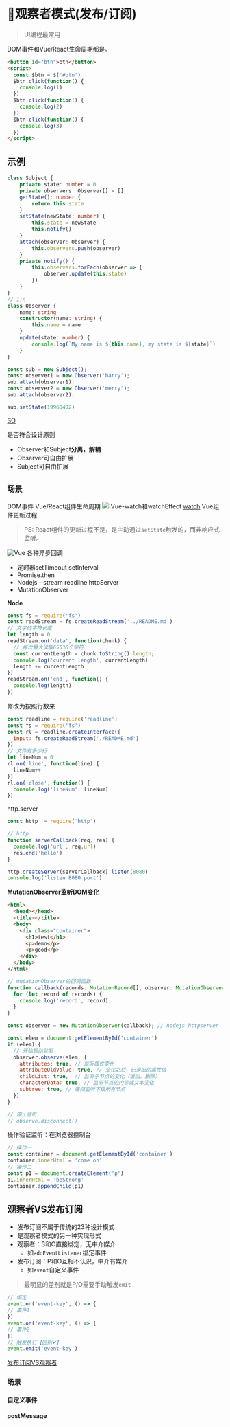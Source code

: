 # 🔭观察者模式(发布/订阅)
> UI编程最常用

DOM事件和Vue/React生命周期都是。
```html
<button id="btn">btn</button>
<script>
  const $btn = $('#btn')
  $btn.click(function() {
    console.log(1)
  })
  $btn.click(function() {
    console.log(2)
  })
  $btn.click(function() {
    console.log(3)
  })
</script>
```

## 示例
```ts
class Subject {
    private state: number = 0 
    private observers: Observer[] = []
    getState(): number {
        return this.state
    }
    setState(newState: number) {
        this.state = newState
        this.notify()
    }
    attach(observer: Observer) {
        this.observers.push(observer)
    }
    private notify() {
        this.observers.forEach(observer => {
            observer.update(this.state)
        })
    }
}
// 1:n
class Observer {
    name: string
    constructor(name: string) {
        this.name = name
    }
    update(state: number) {
        console.log(`My name is ${this.name}, my state is ${state}`)
    }
} 

const sub = new Subject();
const observer1 = new Observer('barry');
sub.attach(observer1);
const observer2 = new Observer('merry');
sub.attach(observer2);

sub.setState(19960402)
```

[SO](./assets/drowio/Subject_Observer.drawio ':include :type=code')


是否符合设计原则
- Observer和Subject**分离，解耦**
- Observer可自由扩展
- Subject可自由扩展

## `场景`
DOM事件
Vue/React组件生命周期
![](https://cn.vuejs.org/assets/lifecycle.16e4c08e.png)
Vue-watch和watchEffect
[watch](https://cn.vuejs.org/guide/essentials/watchers.html)
Vue组件更新过程
> PS: React组件的更新过程不是，是主动通过`setState`触发的，而非响应式监听。

![Vue](https://ask.qcloudimg.com/http-save/yehe-3656368/4e2f2a5c51723b209f9a28bdeaebb0a4.png?imageView2/2/w/1620)
各种异步回调
- 定时器setTimeout setInterval
- Promise.then
- Nodejs - stream readline httpServer
- MutationObserver

**Node**
```js
const fs = require('fs')
const readStream = fs.createReadStream('../README.md')
// 文字的字符长度
let length = 0
readStream.on('data', function(chunk) {
  // 每次最大读取65536个字符
  const currentLength = chunk.toString().length;
  console.log('current length', currentLength)
  length += currentLength
})
readStream.on('end', function() {
  console.log(length)
})
```
修改为按照行数来
```js
const readline = require('readline')
const fs = require('fs')
const rl = readline.createInterface({
  input: fs.createReadStream('./README.md')
})
// 文件有多少行
let lineNum = 0
rl.on('line', function(line) {
  lineNum++
})
rl.on('close', function() {
  console.log('lineNum', lineNum)
})
```

http.server
```js
const http  = require('http')

// http
function serverCallback(req, res) {
  console.log('url', req.url)
  res.end('hello')
}

http.createServer(serverCallback).listen(8080)
console.log('listen 8080 port')
```


**MutationObserver监听DOM变化**
```html
<html>
  <head></head>
  <title></title>
  <body>
    <div class="container">
      <h1>test</h1>
      <p>demo</p>
      <p>good</p>
    </div>
  </body>
</html>
```
```js
// mutationObserver的回调函数
function callback(records: MutationRecord[], observer: MutationObserver) {
  for (let record of records) {
    console.log('record', record);
  }
}

const observer = new MutationObserver(callback); // nodejs httpserver

const elem = document.getElementById('container')
if (elem) {
  // 开始启动监听
  observer.observe(elem, {
    attributes: true, // 监听属性变化
    attributeOldValue: true, // 变化之后，记录旧的属性值
    childList: true,  // 监听子节点的变化（增加，删除）
    characterData: true, // 监听节点的内容或文本变化
    subtree: true, // 递归监听下级所有节点
  })
}

// 停止监听
// observe.disconnect()
```
操作验证监听：在浏览器控制台
```js
// 操作一
const container = document.getElementById('container')
container.innerHtml = 'come on'
// 操作二
const p1 = document.createElement('p')
p1.innerHtml = 'beStrong'
container.appendChild(p1)
```

## 观察者VS发布订阅
- 发布订阅不属于传统的23种设计模式
- 是观察者模式的另一种实现形式
- 观察者：S和O直接绑定，无中介媒介
  - 如`addEventListener`绑定事件
- 发布订阅：P和O互相不认识，中介有媒介
  - 如`event`自定义事件

> 最明显的差别就是P/O需要手动触发`emit`

```js
// 绑定
event.on('event-key', () => {
// 事件1
})
event.on('event-key', () => {
// 事件2
})
// 触发执行【区别✔】
event.emit('event-key')
```
[发布订阅VS观察者](./assets/drowio/compare.drawio ':include :type=code')


### 场景
#### 自定义事件
   
#### postMessage


